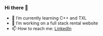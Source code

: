 ### Hi there 👋

- 🔭 I’m currently learning C++ and TXL
- 🌱 I’m working on a full stack rental website
- 📫 How to reach me: [LinkedIn](https://www.linkedin.com/in/nisarg-patel-50a1b4197/)

